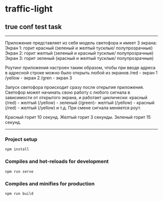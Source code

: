 # traffic-light
## true conf test task
---
Приложение представляет из себя модель светофора и имеет 3 экрана: 
Экран 1: горит красный (зеленый и желтый тусклые/ полупрозрачные)
Экран 2: горит желтый (зеленый и красный тусклые/ полупрозрачные)
Экран 3: горит зеленый (красный и желтый тусклые/ полупрозрачные)

Роутинг приложения настроен таким образом, чтобы при вводе адреса в адресной строке можно было открыть любой из экранов
/red - экран 1
/yellow - экран 2
/gren - экран 3

Запуск светофора происходит сразу после открытия приложения. 
Светофор может начинать свою работу с любого сигнала в зависимости от открытого экрана,
и работает циклически: красный (/red) - желтый (/yellow) - зеленый (/green)- желтый (/yellow) - красный (/red) - желтый (/yellow) и т.д.
При смене сигнала меняется роут. 

Красный горит 10 секунд.
Желтый горит 3 секунды. 
Зеленый горит 15 секунд. 

---

### Project setup
```
npm install
```

### Compiles and hot-reloads for development
```
npm run serve
```

### Compiles and minifies for production
```
npm run build
```




